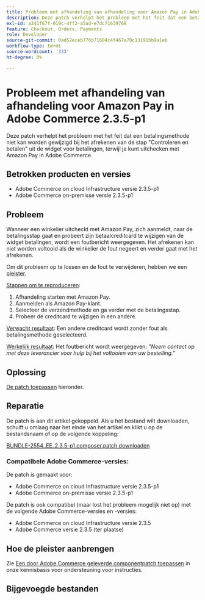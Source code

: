 ```yaml
---
title: Probleem met afhandeling van afhandeling voor Amazon Pay in Adobe Commerce 2.3.5-p1
description: Deze patch verhelpt het probleem met het feit dat een betalingsmethode niet kan worden gewijzigd bij het afrekenen van de stap "Controleren en betalen" uit de widget voor betalingen, terwijl je kunt uitchecken met Amazon Pay in Adobe Commerce.
exl-id: a241f67f-019c-4ff2-a5ad-e7dc71639768
feature: Checkout, Orders, Payments
role: Developer
source-git-commit: 0ad52eceb776b71604c4f467a70c13191bb9a1eb
workflow-type: tm+mt
source-wordcount: '333'
ht-degree: 0%

---
```


# Probleem met afhandeling van afhandeling voor Amazon Pay in Adobe Commerce 2.3.5-p1

Deze patch verhelpt het probleem met het feit dat een betalingsmethode niet kan worden gewijzigd bij het afrekenen van de stap &quot;Controleren en betalen&quot; uit de widget voor betalingen, terwijl je kunt uitchecken met Amazon Pay in Adobe Commerce.

## Betrokken producten en versies

* Adobe Commerce on cloud Infrastructure versie 2.3.5-p1
* Adobe Commerce on-premisse versie 2.3.5-p1

## Probleem

Wanneer een winkelier uitcheckt met Amazon Pay, zich aanmeldt, naar de betalingsstap gaat en probeert zijn betaalcreditcard te wijzigen van de widget betalingen, wordt een foutbericht weergegeven. Het afrekenen kan niet worden voltooid als de winkelier de fout negeert en verder gaat met het afrekenen.

Om dit probleem op te lossen en de fout te verwijderen, hebben we een [pleister](assets/BUNDLE-2554_EE_2.3.5-p1.composer.patch.zip).

<u>Stappen om te reproduceren</u>:

1. Afhandeling starten met Amazon Pay.
1. Aanmelden als Amazon Pay-klant.
1. Selecteer de verzendmethode en ga verder met de betalingsstap.
1. Probeer de creditcard te wijzigen in een andere.

<u>Verwacht resultaat</u>: Een andere creditcard wordt zonder fout als betalingsmethode geselecteerd.

<u>Werkelijk resultaat</u>: Het foutbericht wordt weergegeven: *&quot;Neem contact op met deze leverancier voor hulp bij het voltooien van uw bestelling.&quot;*

## Oplossing

[De patch toepassen](assets/BUNDLE-2554_EE_2.3.5-p1.composer.patch.zip) hieronder.

## Reparatie

De patch is aan dit artikel gekoppeld. Als u het bestand wilt downloaden, schuift u omlaag naar het einde van het artikel en klikt u op de bestandsnaam of op de volgende koppeling:

[BUNDLE-2554\_EE\_2.3.5-p1.composer.patch downloaden](assets/BUNDLE-2554_EE_2.3.5-p1.composer.patch.zip)

### Compatibele Adobe Commerce-versies:

De patch is gemaakt voor:

* Adobe Commerce on cloud Infrastructure versie 2.3.5-p1
* Adobe Commerce on-premisse versie 2.3.5-p1

De patch is ook compatibel (maar lost het probleem mogelijk niet op) met de volgende Adobe Commerce-versies en -versies:

* Adobe Commerce on cloud Infrastructure versie 2.3.5
* Adobe Commerce versie 2.3.5 (ter plaatse)

## Hoe de pleister aanbrengen

Zie [Een door Adobe Commerce geleverde componentpatch toepassen](/help/how-to/general/how-to-apply-a-composer-patch-provided-by-magento.md) in onze kennisbasis voor ondersteuning voor instructies.

## Bijgevoegde bestanden
